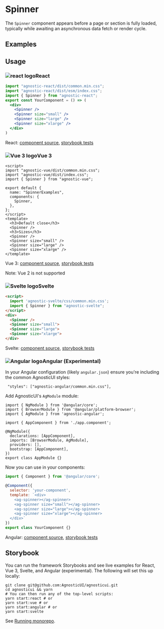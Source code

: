 # Spinner

The `Spinner` component appears before a page or section is fully loaded, typically while awaiting an asynchronous data fetch or render cycle.

<div class="mbs24"></div>

## Examples

<div class="mbe24"></div>

<SpinnerExamples />

<script>
import SpinnerExamples from '../../components/SpinnerExamples.vue'
import { Alert } from "agnostic-vue";

export default {
  components: { Alert, SpinnerExamples }
}
</script>

<div class="mbe32"></div>

## Usage

<div class="flex">
  <h3 id="react" tabindex="-1">
    <img src="/images/React-icon.svg" alt="react logo">React
  </h3>
</div>

```jsx
import "agnostic-react/dist/common.min.css";
import "agnostic-react/dist/esm/index.css";
import { Spinner } from "agnostic-react";
export const YourComponent = () => (
  <div>
    <Spinner />
    <Spinner size="small" />
    <Spinner size="large" />
    <Spinner size="xlarge" />
  </div>
)
```

React: [component source](https://github.com/AgnosticUI/agnosticui/blob/master/agnostic-react/src/Spinner.tsx), [storybook tests](https://github.com/AgnosticUI/agnosticui/blob/master/agnostic-react/src/stories/Spinner.stories.tsx)

<div class="mbe32"></div>

<div class="flex">
  <h3 id="vue-3" tabindex="-1">
    <img src="/images/Vue-icon.svg" alt="Vue 3 logo">Vue 3
  </h3>
</div>

```vue
<script>
import "agnostic-vue/dist/common.min.css";
import "agnostic-vue/dist/index.css";
import { Spinner } from "agnostic-vue";

export default {
  name: "SpinnerExamples",
  components: {
    Spinner,
  },
};
</script>
<template>
  <h3>Default close</h3>
  <Spinner />
  <h3>Sizes</h3>
  <Spinner />
  <Spinner size="small" />
  <Spinner size="large" />
  <Spinner size="xlarge" />
</template>
```


Vue 3: [component source](https://github.com/AgnosticUI/agnosticui/blob/master/agnostic-vue/src/components/Spinner.vue), [storybook tests](https://github.com/AgnosticUI/agnosticui/blob/master/agnostic-vue/src/stories/Spinner.stories.js)

<div class="mbe24"></div>

<Alert type="warning">Note: Vue 2 is not supported</Alert>

<div class="mbe32"></div>


<div class="flex">
  <h3 id="svelte" tabindex="-1">
    <img src="/images/Svelte-icon.svg" alt="Svelte logo">Svelte
  </h3>
</div>

```html
<script>
  import 'agnostic-svelte/css/common.min.css';
  import { Spinner } from "agnostic-svelte";
</script>
<div>
  <Spinner />
  <Spinner size="small">
  <Spinner size="large">
  <Spinner size="xlarge">
</div>
```

Svelte: [component source](https://github.com/AgnosticUI/agnosticui/blob/master/agnostic-svelte/src/lib/components/Spinner/Spinner.svelte), [storybook tests](https://github.com/AgnosticUI/agnosticui/blob/master/agnostic-svelte/src/lib/components/Spinner/Spinner.stories.js)


<div class="flex">
  <h3 id="angular" tabindex="-1">
    <img src="/images/Angular-icon.svg" alt="Angular logo">Angular (Experimental)
  </h3>
</div>

In your Angular configuration (likely `angular.json`) ensure you're including
the common AgnosticUI styles:

<div class="mbe16"></div>

` "styles": ["agnostic-angular/common.min.css"],`

<div class="mbe24"></div>

Add AgnosticUI's `AgModule` module:

```js{3,9}
import { NgModule } from '@angular/core';
import { BrowserModule } from '@angular/platform-browser';
import { AgModule } from 'agnostic-angular';

import { AppComponent } from './app.component';

@NgModule({
  declarations: [AppComponent],
  imports: [BrowserModule, AgModule],
  providers: [],
  bootstrap: [AppComponent],
})
export class AppModule {}
```

Now you can use in your components:

```js
import { Component } from '@angular/core';

@Component({
  selector: 'your-component',
  template: `<div>
    <ag-spinner></ag-spinner>
    <ag-spinner size="small"></ag-spinner>
    <ag-spinner size="large"></ag-spinner>
    <ag-spinner size="xlarge"></ag-spinner>
  </div>`
})
export class YourComponent {}
```


Angular: [component source](https://github.com/AgnosticUI/agnosticui/blob/master/agnostic-angular/libs/ag/src/lib/spinner.component.ts), [storybook tests](https://github.com/AgnosticUI/agnosticui/blob/master/agnostic-angular/libs/ag/src/lib/spinner.component.stories.ts)

<div class="mbe32"></div>

## Storybook

You can run the framework Storybooks and see live examples for React, Vue 3, Svelte, and Angular (experimental). The following will set this up locally:

```shell
git clone git@github.com:AgnosticUI/agnosticui.git
cd agnosticui && yarn
# You can then run any of the top-level scripts:
yarn start:react # or
yarn start:vue # or
yarn start:angular # or
yarn start:svelte
```

See [Running monorepo](https://github.com/AgnosticUI/agnosticui/blob/master/CONTRIBUTING.md#running-monorepo).
